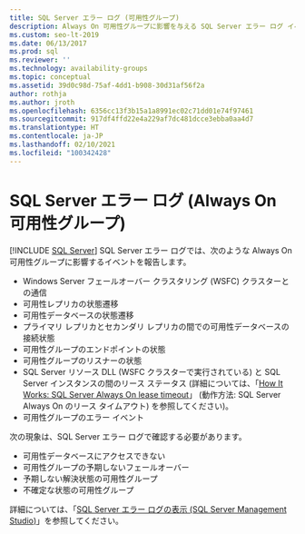 ```yaml
---
title: SQL Server エラー ログ (可用性グループ)
description: Always On 可用性グループに影響を与える SQL Server エラー ログ イベントと、エラー ログの確認が必要となる現象について説明します。
ms.custom: seo-lt-2019
ms.date: 06/13/2017
ms.prod: sql
ms.reviewer: ''
ms.technology: availability-groups
ms.topic: conceptual
ms.assetid: 39d0c98d-75af-4dd1-b908-30d31af56f2a
author: rothja
ms.author: jroth
ms.openlocfilehash: 6356cc13f3b15a1a8991ec02c71dd01e74f97461
ms.sourcegitcommit: 917df4ffd22e4a229af7dc481dcce3ebba0aa4d7
ms.translationtype: HT
ms.contentlocale: ja-JP
ms.lasthandoff: 02/10/2021
ms.locfileid: "100342428"
---
```

# <a name="sql-server-error-log-always-on-availability-groups"></a>SQL Server エラー ログ (Always On 可用性グループ)
[!INCLUDE [SQL Server](../../../includes/applies-to-version/sqlserver.md)]
  SQL Server エラー ログでは、次のような Always On 可用性グループに影響するイベントを報告します。  
  
-   Windows Server フェールオーバー クラスタリング (WSFC) クラスターとの通信    
-   可用性レプリカの状態遷移    
-   可用性データベースの状態遷移    
-   プライマリ レプリカとセカンダリ レプリカの間での可用性データベースの接続状態    
-   可用性グループのエンドポイントの状態    
-   可用性グループのリスナーの状態    
-   SQL Server リソース DLL (WSFC クラスターで実行されている) と SQL Server インスタンスの間のリース ステータス (詳細については、「[How It Works: SQL Server Always On lease timeout](/archive/blogs/psssql/how-it-works-sql-server-alwayson-lease-timeout)」 (動作方法: SQL Server Always On のリース タイムアウト) を参照してください)。    
-   可用性グループのエラー イベント  

次の現象は、SQL Server エラー ログで確認する必要があります。  

-   可用性データベースにアクセスできない    
-   可用性グループの予期しないフェールオーバー    
-   予期しない解決状態の可用性グループ    
-   不確定な状態の可用性グループ  
  
詳細については、「[SQL Server エラー ログの表示 &#40;SQL Server Management Studio&#41;](~/relational-databases/performance/view-the-sql-server-error-log-sql-server-management-studio.md)」を参照してください。  
  
